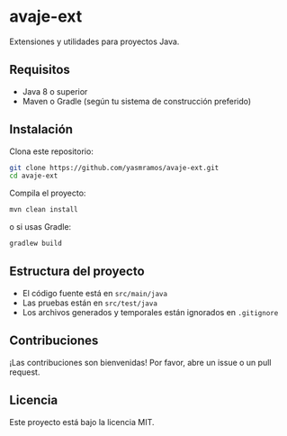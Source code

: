 # avaje-ext

Extensiones y utilidades para proyectos Java.

## Requisitos

- Java 8 o superior
- Maven o Gradle (según tu sistema de construcción preferido)

## Instalación

Clona este repositorio:

```sh
git clone https://github.com/yasmramos/avaje-ext.git
cd avaje-ext
```

Compila el proyecto:

```sh
mvn clean install
```

o si usas Gradle:

```sh
gradlew build
```

## Estructura del proyecto

- El código fuente está en `src/main/java`
- Las pruebas están en `src/test/java`
- Los archivos generados y temporales están ignorados en `.gitignore`

## Contribuciones

¡Las contribuciones son bienvenidas! Por favor, abre un issue o un pull request.

## Licencia

Este proyecto está bajo la licencia MIT.
